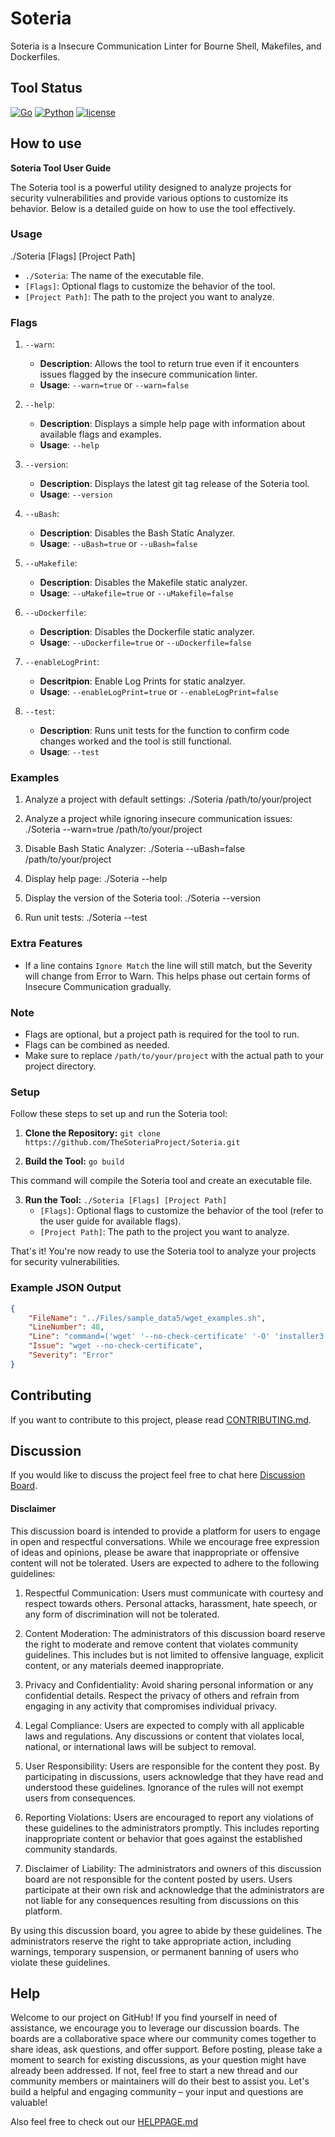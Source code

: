 # Soteria

Soteria is a Insecure Communication Linter for Bourne Shell, Makefiles, and Dockerfiles. 

## Tool Status
[![Go](https://github.com/TheSoteriaProject/Soteria/actions/workflows/go.yml/badge.svg?branch=main)](https://github.com/TheSoteriaProject/Soteria/actions/workflows/go.yml)
[![Python](https://github.com/TheSoteriaProject/Soteria/actions/workflows/python-app.yml/badge.svg)](https://github.com/TheSoteriaProject/Soteria/actions/workflows/python-app.yml)
[![license](https://img.shields.io/badge/license-MIT-blue.svg?style=flat-square)](LICENSE)

## How to use

**Soteria Tool User Guide**

The Soteria tool is a powerful utility designed to analyze projects for security vulnerabilities and provide various options to customize its behavior. Below is a detailed guide on how to use the tool effectively.

### Usage
./Soteria [Flags] [Project Path]

- `./Soteria`: The name of the executable file.
- `[Flags]`: Optional flags to customize the behavior of the tool.
- `[Project Path]`: The path to the project you want to analyze.

### Flags

1. `--warn`: 
   - **Description**: Allows the tool to return true even if it encounters issues flagged by the insecure communication linter.
   - **Usage**: `--warn=true` or `--warn=false`

2. `--help`:
   - **Description**: Displays a simple help page with information about available flags and examples.
   - **Usage**: `--help`

3. `--version`:
   - **Description**: Displays the latest git tag release of the Soteria tool.
   - **Usage**: `--version`

4. `--uBash`:
   - **Description**: Disables the Bash Static Analyzer.
   - **Usage**: `--uBash=true` or `--uBash=false`

5. `--uMakefile`:
   - **Description**: Disables the Makefile static analyzer.
   - **Usage**: `--uMakefile=true` or `--uMakefile=false`

6. `--uDockerfile`:
   - **Description**: Disables the Dockerfile static analyzer.
   - **Usage**: `--uDockerfile=true` or `--uDockerfile=false`
  
7. `--enableLogPrint`:
   - **Descritpion**: Enable Log Prints for static analzyer.
   - **Usage**: `--enableLogPrint=true` or `--enableLogPrint=false`

8. `--test`:
   - **Description**: Runs unit tests for the function to confirm code changes worked and the tool is still functional.
   - **Usage**: `--test`

### Examples

1. Analyze a project with default settings:
./Soteria /path/to/your/project

2. Analyze a project while ignoring insecure communication issues:
./Soteria --warn=true /path/to/your/project

3. Disable Bash Static Analyzer:
./Soteria --uBash=false /path/to/your/project

4. Display help page:
./Soteria --help

5. Display the version of the Soteria tool:
./Soteria --version

6. Run unit tests:
./Soteria --test

### Extra Features
- If a line contains `Ignore Match` the line will still match, but the Severity will change from Error to Warn. This helps phase out certain forms of Insecure Communication gradually.

### Note
- Flags are optional, but a project path is required for the tool to run.
- Flags can be combined as needed.
- Make sure to replace `/path/to/your/project` with the actual path to your project directory.

### Setup
Follow these steps to set up and run the Soteria tool:

1. **Clone the Repository:**
   `git clone https://github.com/TheSoteriaProject/Soteria.git`
   
2. **Build the Tool:**
   `go build`

This command will compile the Soteria tool and create an executable file.

3. **Run the Tool:**
   `./Soteria [Flags] [Project Path]`
   - `[Flags]`: Optional flags to customize the behavior of the tool (refer to the user guide for available flags).
   - `[Project Path]`: The path to the project you want to analyze.

That's it! You're now ready to use the Soteria tool to analyze your projects for security vulnerabilities.

### Example JSON Output
```json
{
    "FileName": "../Files/sample_data5/wget_examples.sh",
    "LineNumber": 48,
    "Line": "command=('wget' '--no-check-certificate' '-O' 'installer3.pkg' \"${DOWNLOAD_URL}\")",
    "Issue": "wget --no-check-certificate",
    "Severity": "Error"
}
```

## Contributing

If you want to contribute to this project, please read [CONTRIBUTING.md](CONTRIBUTING.md).

## Discussion

If you would like to discuss the project feel free to chat here [Discussion Board](https://github.com/TheSoteriaProject/Soteria/discussions).  
#### Disclaimer

This discussion board is intended to provide a platform for users to engage in open and respectful conversations. While we encourage free expression of ideas and opinions, please be aware that inappropriate or offensive content will not be tolerated. Users are expected to adhere to the following guidelines:

1. Respectful Communication: Users must communicate with courtesy and respect towards others. Personal attacks, harassment, hate speech, or any form of discrimination will not be tolerated.

2. Content Moderation: The administrators of this discussion board reserve the right to moderate and remove content that violates community guidelines. This includes but is not limited to offensive language, explicit content, or any materials deemed inappropriate.

3. Privacy and Confidentiality: Avoid sharing personal information or any confidential details. Respect the privacy of others and refrain from engaging in any activity that compromises individual privacy.

4. Legal Compliance: Users are expected to comply with all applicable laws and regulations. Any discussions or content that violates local, national, or international laws will be subject to removal.

5. User Responsibility: Users are responsible for the content they post. By participating in discussions, users acknowledge that they have read and understood these guidelines. Ignorance of the rules will not exempt users from consequences.
 
6. Reporting Violations: Users are encouraged to report any violations of these guidelines to the administrators promptly. This includes reporting inappropriate content or behavior that goes against the established community standards.

7. Disclaimer of Liability: The administrators and owners of this discussion board are not responsible for the content posted by users. Users participate at their own risk and acknowledge that the administrators are not liable for any consequences resulting from discussions on this platform.

By using this discussion board, you agree to abide by these guidelines. The administrators reserve the right to take appropriate action, including warnings, temporary suspension, or permanent banning of users who violate these guidelines.


## Help
Welcome to our project on GitHub! If you find yourself in need of assistance, we encourage you to leverage our discussion boards. The boards are a collaborative space where our community comes together to share ideas, ask questions, and offer support. Before posting, please take a moment to search for existing discussions, as your question might have already been addressed. If not, feel free to start a new thread and our community members or maintainers will do their best to assist you. Let's build a helpful and engaging community – your input and questions are valuable!

Also feel free to check out our [HELPPAGE.md](HELPPAGE.md)
